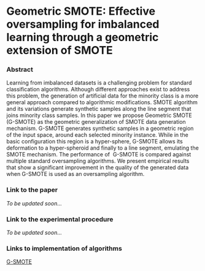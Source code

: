 # Geometric SMOTE: Effective oversampling for imbalanced learning through a geometric extension of SMOTE

### Abstract
Learning from imbalanced datasets is a challenging problem for standard classification algorithms. Although different approaches exist to address this problem, the generation of artificial data for the minority class is a more general approach compared to algorithmic modifications. SMOTE algorithm and its variations generate synthetic samples along the line segment that joins minority class samples. In this paper we propose Geometric SMOTE (G-SMOTE) as the geometric generalization of SMOTE data generation mechanism. G-SMOTE generates synthetic samples in a geometric region of the input space, around each selected minority instance. While in the basic configuration this region is a hyper-sphere, G-SMOTE allows its deformation to a hyper-spheroid and finally to a line segment, emulating the SMOTE mechanism. The performance of  G-SMOTE is compared against multiple standard oversampling algorithms. We present empirical results that show a significant improvement in the quality of the generated data when G-SMOTE is used as an oversampling algorithm.

### Link to the paper
*To be updated soon...*

### Link to the experimental procedure
*To be updated soon...*

### Links to implementation of algorithms
[G-SMOTE](https://github.com/gdouzas/imbalanced-tools/blob/master/imbtools/algorithms/geometric_smote.py)